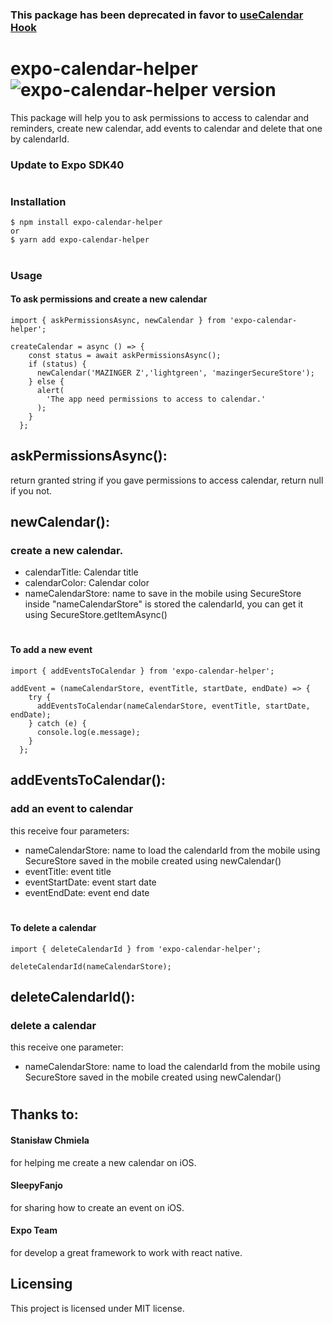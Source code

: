 ### This package has been deprecated in favor to [useCalendar Hook](https://www.npmjs.com/package/@atiladev/usecalendar)

# expo-calendar-helper <img alt="expo-calendar-helper version" src="https://img.shields.io/npm/v/expo-calendar-helper.svg?style=flat-square&label=Version&labelColor=000000&color=d35400">

This package will help you to ask permissions to access to calendar and reminders, create new calendar, add events to calendar and delete that one by calendarId.

### Update to Expo SDK40

#

### Installation

```
$ npm install expo-calendar-helper
or
$ yarn add expo-calendar-helper
```

#

### Usage

#### To ask permissions and create a new calendar

```
import { askPermissionsAsync, newCalendar } from 'expo-calendar-helper';

createCalendar = async () => {
    const status = await askPermissionsAsync();
    if (status) {
      newCalendar('MAZINGER Z','lightgreen', 'mazingerSecureStore');
    } else {
      alert(
        'The app need permissions to access to calendar.'
      );
    }
  };
```

## askPermissionsAsync():

return granted string if you gave permissions to access calendar, return null if you not.

## newCalendar():

### create a new calendar.

- calendarTitle: Calendar title
- calendarColor: Calendar color
- nameCalendarStore: name to save in the mobile using SecureStore
  inside "nameCalendarStore" is stored the calendarId, you can get it using
  SecureStore.getItemAsync()

#

#### To add a new event

```
import { addEventsToCalendar } from 'expo-calendar-helper';

addEvent = (nameCalendarStore, eventTitle, startDate, endDate) => {
    try {
      addEventsToCalendar(nameCalendarStore, eventTitle, startDate, endDate);
    } catch (e) {
      console.log(e.message);
    }
  };
```

## addEventsToCalendar():

### add an event to calendar

this receive four parameters:

- nameCalendarStore: name to load the calendarId from the mobile using
  SecureStore saved in the mobile created using newCalendar()
- eventTitle: event title
- eventStartDate: event start date
- eventEndDate: event end date

#

#### To delete a calendar

```
import { deleteCalendarId } from 'expo-calendar-helper';

deleteCalendarId(nameCalendarStore);
```

## deleteCalendarId():

### delete a calendar

this receive one parameter:

- nameCalendarStore: name to load the calendarId from the mobile using
  SecureStore saved in the mobile created using newCalendar()

#

## Thanks to:

#### Stanisław Chmiela

for helping me create a new calendar on iOS.

#### SleepyFanjo

for sharing how to create an event on iOS.

#### Expo Team

for develop a great framework to work with react native.

## Licensing

This project is licensed under MIT license.
